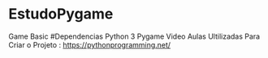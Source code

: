 # EstudoPygame
Game Basic
#Dependencias
Python 3
Pygame
Video Aulas Ultilizadas Para Criar o Projeto :
https://pythonprogramming.net/
